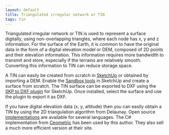 ```yaml
---
layout: default
title: Triangulated irregular network or TIN
tags: tin
---
```


Triangulated irregular network or TIN is used to represent a surface digitally, using non-overlapping triangles, where each node has x, y and z information. For the surface of the Earth, it is common to have the original data in the form of a digital elevation model or DEM, composed of 2D points and their elevation information. This information requires more bandwidth to transmit and store, especially if the terrains are relatively smooth. Converting this information to TIN can reduce storage space.

A TIN can easily be created from scratch in [SketchUp](http://www.sketchup.com/) or obtained by importing a DEM. Enable the [Sandbox tools](http://help.sketchup.com/en/article/116690) in SketchUp and create a surface from scratch. The TIN surface can be exported to DXF using the [SKP to DXF plugin](http://www.guitar-list.com/download-software/convert-sketchup-skp-files-dxf-or-stl) for SketchUp. Once installed, select the surface and use the plugin to export it as DXF.

If you have digital elevation data (x, y, altitude) then you can easily obtain a TIN by using the 2D triangulation algorithm from Delaunay. Open source [implementations](http://paulbourke.net/papers/triangulate/) are available for several languages. The C# implementation from [Ceometric](http://www.ceometric.com/downloads.html) has been used by this author. They also sell a much more efficient version at their site.
